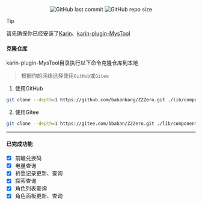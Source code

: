 <p align="center">
  <a href="https://github.com/babanbang/ZZZero/commits/main" style="text-decoration: none;">
    <img alt="GitHub last commit" src="https://img.shields.io/github/last-commit/babanbang/ZZZero?color=%23114514&style=flat-square">
  </a>
  <a href="https://github.com/babanbang/ZZZero" style="text-decoration: none;">
    <img alt="GitHub repo size" src="https://img.shields.io/github/repo-size/babanbang/ZZZero?style=flat-square">
  </a>
</p>

> [!TIP]
> 请先确保你已经安装了[Karin](https://github.com/KarinJS/Karin)、[karin-plugin-MysTool](../../../karin-plugin-MysTool)

#### 克隆仓库
karin-plugin-MysTool目录执行以下命令克隆仓库到本地
>根据你的网络选择使用`GitHub`或`Gitee`
1. 使用GitHub
```bash
git clone --depth=1 https://github.com/babanbang/ZZZero.git ./lib/components/ZZZero
```
2. 使用Gitee
```bash
git clone --depth=1 https://gitee.com/bbaban/ZZZero.git ./lib/components/ZZZero
```

---

#### 已完成功能

- [x] 前瞻兑换码
- [x] 电量查询
- [x] 祈愿记录更新、查询
- [x] 探索查询
- [x] 角色列表查询
- [x] 角色面板更新、查询